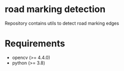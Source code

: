 # road marking detection
Repository contains utils to detect road marking edges 
# Requirements
- opencv (>= 4.4.0)
- python (>= 3.8)
